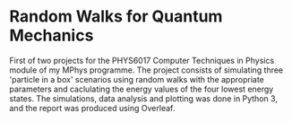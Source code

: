 # Random Walks for Quantum Mechanics

First of two projects for the PHYS6017 Computer Techniques in Physics module of my MPhys programme. The project consists of simulating three 'particle in a box' scenarios using random walks with the appropriate parameters and caclulating the energy values of the four lowest energy states. The simulations, data analysis and plotting was done in Python 3, and the report was produced using Overleaf.

